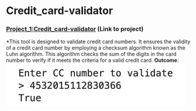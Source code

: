 # Credit_card-validator
### [Project_1:Credit_card-validator](https://github.com/PRANAVKUMAR183/Credit_card-validator) (Link to project)

*This tool is designed to validate credit card numbers. It ensures the validity of a credit card number by employing a checksum algorithm known as the Luhn algorithm. This algorithm checks the sum of the digits in the card number to verify if it meets the criteria for a valid credit card.
**Outcome**:
![](Validator.jpeg)

